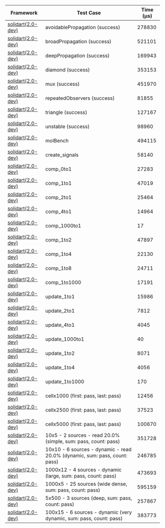 | Framework | Test Case | Time (μs) |
| --- | --- | --- |
| [solidart(2.0-dev)](https://github.com/nank1ro/solidart/tree/dev) | avoidablePropagation (success) | 278830 |
| [solidart(2.0-dev)](https://github.com/nank1ro/solidart/tree/dev) | broadPropagation (success) | 521101 |
| [solidart(2.0-dev)](https://github.com/nank1ro/solidart/tree/dev) | deepPropagation (success) | 169943 |
| [solidart(2.0-dev)](https://github.com/nank1ro/solidart/tree/dev) | diamond (success) | 353153 |
| [solidart(2.0-dev)](https://github.com/nank1ro/solidart/tree/dev) | mux (success) | 451970 |
| [solidart(2.0-dev)](https://github.com/nank1ro/solidart/tree/dev) | repeatedObservers (success) | 81855 |
| [solidart(2.0-dev)](https://github.com/nank1ro/solidart/tree/dev) | triangle (success) | 127167 |
| [solidart(2.0-dev)](https://github.com/nank1ro/solidart/tree/dev) | unstable (success) | 98960 |
| [solidart(2.0-dev)](https://github.com/nank1ro/solidart/tree/dev) | molBench | 494115 |
| [solidart(2.0-dev)](https://github.com/nank1ro/solidart/tree/dev) | create_signals | 58140 |
| [solidart(2.0-dev)](https://github.com/nank1ro/solidart/tree/dev) | comp_0to1 | 27283 |
| [solidart(2.0-dev)](https://github.com/nank1ro/solidart/tree/dev) | comp_1to1 | 47019 |
| [solidart(2.0-dev)](https://github.com/nank1ro/solidart/tree/dev) | comp_2to1 | 25464 |
| [solidart(2.0-dev)](https://github.com/nank1ro/solidart/tree/dev) | comp_4to1 | 14964 |
| [solidart(2.0-dev)](https://github.com/nank1ro/solidart/tree/dev) | comp_1000to1 | 17 |
| [solidart(2.0-dev)](https://github.com/nank1ro/solidart/tree/dev) | comp_1to2 | 47897 |
| [solidart(2.0-dev)](https://github.com/nank1ro/solidart/tree/dev) | comp_1to4 | 22130 |
| [solidart(2.0-dev)](https://github.com/nank1ro/solidart/tree/dev) | comp_1to8 | 24711 |
| [solidart(2.0-dev)](https://github.com/nank1ro/solidart/tree/dev) | comp_1to1000 | 17191 |
| [solidart(2.0-dev)](https://github.com/nank1ro/solidart/tree/dev) | update_1to1 | 15986 |
| [solidart(2.0-dev)](https://github.com/nank1ro/solidart/tree/dev) | update_2to1 | 7812 |
| [solidart(2.0-dev)](https://github.com/nank1ro/solidart/tree/dev) | update_4to1 | 4045 |
| [solidart(2.0-dev)](https://github.com/nank1ro/solidart/tree/dev) | update_1000to1 | 40 |
| [solidart(2.0-dev)](https://github.com/nank1ro/solidart/tree/dev) | update_1to2 | 8071 |
| [solidart(2.0-dev)](https://github.com/nank1ro/solidart/tree/dev) | update_1to4 | 4056 |
| [solidart(2.0-dev)](https://github.com/nank1ro/solidart/tree/dev) | update_1to1000 | 170 |
| [solidart(2.0-dev)](https://github.com/nank1ro/solidart/tree/dev) | cellx1000 (first: pass, last: pass) | 12456 |
| [solidart(2.0-dev)](https://github.com/nank1ro/solidart/tree/dev) | cellx2500 (first: pass, last: pass) | 37523 |
| [solidart(2.0-dev)](https://github.com/nank1ro/solidart/tree/dev) | cellx5000 (first: pass, last: pass) | 100670 |
| [solidart(2.0-dev)](https://github.com/nank1ro/solidart/tree/dev) | 10x5 - 2 sources - read 20.0% (simple, sum: pass, count: pass) | 351728 |
| [solidart(2.0-dev)](https://github.com/nank1ro/solidart/tree/dev) | 10x10 - 6 sources - dynamic - read 20.0% (dynamic, sum: pass, count: pass) | 246785 |
| [solidart(2.0-dev)](https://github.com/nank1ro/solidart/tree/dev) | 1000x12 - 4 sources - dynamic (large, sum: pass, count: pass) | 473693 |
| [solidart(2.0-dev)](https://github.com/nank1ro/solidart/tree/dev) | 1000x5 - 25 sources (wide dense, sum: pass, count: pass) | 595159 |
| [solidart(2.0-dev)](https://github.com/nank1ro/solidart/tree/dev) | 5x500 - 3 sources (deep, sum: pass, count: pass) | 257867 |
| [solidart(2.0-dev)](https://github.com/nank1ro/solidart/tree/dev) | 100x15 - 6 sources - dynamic (very dynamic, sum: pass, count: pass) | 383773 |

